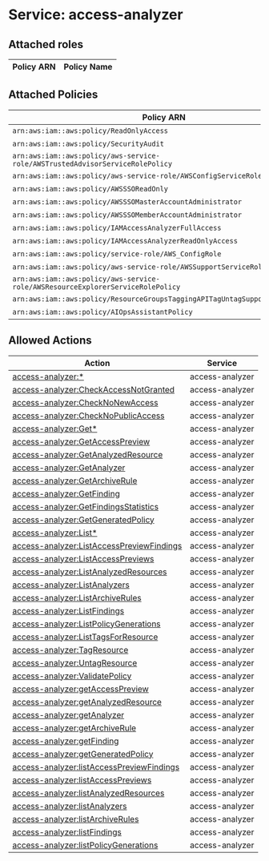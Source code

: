 # Service: access-analyzer

## Attached roles

| Policy ARN | Policy Name |
|------------|-------------|
## Attached Policies

| Policy ARN | Policy Name |
|------------|-------------|
| `arn:aws:iam::aws:policy/ReadOnlyAccess` | [ReadOnlyAccess](../policies.md#readonlyaccess) |
| `arn:aws:iam::aws:policy/SecurityAudit` | [SecurityAudit](../policies.md#securityaudit) |
| `arn:aws:iam::aws:policy/aws-service-role/AWSTrustedAdvisorServiceRolePolicy` | [AWSTrustedAdvisorServiceRolePolicy](../policies.md#awstrustedadvisorservicerolepolicy) |
| `arn:aws:iam::aws:policy/aws-service-role/AWSConfigServiceRolePolicy` | [AWSConfigServiceRolePolicy](../policies.md#awsconfigservicerolepolicy) |
| `arn:aws:iam::aws:policy/AWSSSOReadOnly` | [AWSSSOReadOnly](../policies.md#awsssoreadonly) |
| `arn:aws:iam::aws:policy/AWSSSOMasterAccountAdministrator` | [AWSSSOMasterAccountAdministrator](../policies.md#awsssomasteraccountadministrator) |
| `arn:aws:iam::aws:policy/AWSSSOMemberAccountAdministrator` | [AWSSSOMemberAccountAdministrator](../policies.md#awsssomemberaccountadministrator) |
| `arn:aws:iam::aws:policy/IAMAccessAnalyzerFullAccess` | [IAMAccessAnalyzerFullAccess](../policies.md#iamaccessanalyzerfullaccess) |
| `arn:aws:iam::aws:policy/IAMAccessAnalyzerReadOnlyAccess` | [IAMAccessAnalyzerReadOnlyAccess](../policies.md#iamaccessanalyzerreadonlyaccess) |
| `arn:aws:iam::aws:policy/service-role/AWS_ConfigRole` | [AWS_ConfigRole](../policies.md#aws_configrole) |
| `arn:aws:iam::aws:policy/aws-service-role/AWSSupportServiceRolePolicy` | [AWSSupportServiceRolePolicy](../policies.md#awssupportservicerolepolicy) |
| `arn:aws:iam::aws:policy/aws-service-role/AWSResourceExplorerServiceRolePolicy` | [AWSResourceExplorerServiceRolePolicy](../policies.md#awsresourceexplorerservicerolepolicy) |
| `arn:aws:iam::aws:policy/ResourceGroupsTaggingAPITagUntagSupportedResources` | [ResourceGroupsTaggingAPITagUntagSupportedResources](../policies.md#resourcegroupstaggingapitaguntagsupportedresources) |
| `arn:aws:iam::aws:policy/AIOpsAssistantPolicy` | [AIOpsAssistantPolicy](../policies.md#aiopsassistantpolicy) |

## Allowed Actions

| Action | Service |
|--------|---------|
| [access-analyzer:*](../actions.md#access-analyzer:all) | access-analyzer |
| [access-analyzer:CheckAccessNotGranted](../actions.md#access-analyzer:checkaccessnotgranted) | access-analyzer |
| [access-analyzer:CheckNoNewAccess](../actions.md#access-analyzer:checknonewaccess) | access-analyzer |
| [access-analyzer:CheckNoPublicAccess](../actions.md#access-analyzer:checknopublicaccess) | access-analyzer |
| [access-analyzer:Get*](../actions.md#access-analyzer:getall) | access-analyzer |
| [access-analyzer:GetAccessPreview](../actions.md#access-analyzer:getaccesspreview) | access-analyzer |
| [access-analyzer:GetAnalyzedResource](../actions.md#access-analyzer:getanalyzedresource) | access-analyzer |
| [access-analyzer:GetAnalyzer](../actions.md#access-analyzer:getanalyzer) | access-analyzer |
| [access-analyzer:GetArchiveRule](../actions.md#access-analyzer:getarchiverule) | access-analyzer |
| [access-analyzer:GetFinding](../actions.md#access-analyzer:getfinding) | access-analyzer |
| [access-analyzer:GetFindingsStatistics](../actions.md#access-analyzer:getfindingsstatistics) | access-analyzer |
| [access-analyzer:GetGeneratedPolicy](../actions.md#access-analyzer:getgeneratedpolicy) | access-analyzer |
| [access-analyzer:List*](../actions.md#access-analyzer:listall) | access-analyzer |
| [access-analyzer:ListAccessPreviewFindings](../actions.md#access-analyzer:listaccesspreviewfindings) | access-analyzer |
| [access-analyzer:ListAccessPreviews](../actions.md#access-analyzer:listaccesspreviews) | access-analyzer |
| [access-analyzer:ListAnalyzedResources](../actions.md#access-analyzer:listanalyzedresources) | access-analyzer |
| [access-analyzer:ListAnalyzers](../actions.md#access-analyzer:listanalyzers) | access-analyzer |
| [access-analyzer:ListArchiveRules](../actions.md#access-analyzer:listarchiverules) | access-analyzer |
| [access-analyzer:ListFindings](../actions.md#access-analyzer:listfindings) | access-analyzer |
| [access-analyzer:ListPolicyGenerations](../actions.md#access-analyzer:listpolicygenerations) | access-analyzer |
| [access-analyzer:ListTagsForResource](../actions.md#access-analyzer:listtagsforresource) | access-analyzer |
| [access-analyzer:TagResource](../actions.md#access-analyzer:tagresource) | access-analyzer |
| [access-analyzer:UntagResource](../actions.md#access-analyzer:untagresource) | access-analyzer |
| [access-analyzer:ValidatePolicy](../actions.md#access-analyzer:validatepolicy) | access-analyzer |
| [access-analyzer:getAccessPreview](../actions.md#access-analyzer:getaccesspreview) | access-analyzer |
| [access-analyzer:getAnalyzedResource](../actions.md#access-analyzer:getanalyzedresource) | access-analyzer |
| [access-analyzer:getAnalyzer](../actions.md#access-analyzer:getanalyzer) | access-analyzer |
| [access-analyzer:getArchiveRule](../actions.md#access-analyzer:getarchiverule) | access-analyzer |
| [access-analyzer:getFinding](../actions.md#access-analyzer:getfinding) | access-analyzer |
| [access-analyzer:getGeneratedPolicy](../actions.md#access-analyzer:getgeneratedpolicy) | access-analyzer |
| [access-analyzer:listAccessPreviewFindings](../actions.md#access-analyzer:listaccesspreviewfindings) | access-analyzer |
| [access-analyzer:listAccessPreviews](../actions.md#access-analyzer:listaccesspreviews) | access-analyzer |
| [access-analyzer:listAnalyzedResources](../actions.md#access-analyzer:listanalyzedresources) | access-analyzer |
| [access-analyzer:listAnalyzers](../actions.md#access-analyzer:listanalyzers) | access-analyzer |
| [access-analyzer:listArchiveRules](../actions.md#access-analyzer:listarchiverules) | access-analyzer |
| [access-analyzer:listFindings](../actions.md#access-analyzer:listfindings) | access-analyzer |
| [access-analyzer:listPolicyGenerations](../actions.md#access-analyzer:listpolicygenerations) | access-analyzer |